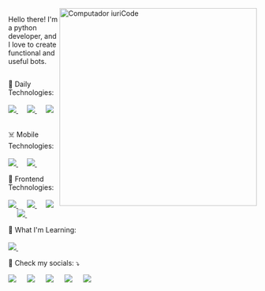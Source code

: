 <img src="https://raw.githubusercontent.com/MicaelliMedeiros/micaellimedeiros/master/image/computer-illustration.png" min-width="400px" max-width="400px" width="400px" align="right" alt="Computador iuriCode">

<p align="left"> 
 Hello there! I'm a python developer, and I love to create functional and useful bots.
</p>

##

<p align="left">
  🎃 Daily Technologies: <br/>
 <br/> 
   <a href="https://www.python.org/">
    <img alt:"Python" src="https://img.shields.io/badge/python-3670A0?style=for-the-badge&logo=python&logoColor=ffdd54"/>
  </a>
 &emsp; 
 <a href="https://www.heroku.com/">
    <img alt:"Heroku" src="https://img.shields.io/badge/heroku-%23430098.svg?style=for-the-badge&logo=heroku&logoColor=white"/>
  </a>
 &emsp;
 <a href="https://git-scm.com/">
    <img alt:"Git" src="https://img.shields.io/badge/git-%23F05033.svg?style=for-the-badge&logo=git&logoColor=white"/>
  </a>
 &emsp;
 
</p>

<p align="left">
 ☠️ Mobile Technologies: <br/>
 <br/>
 <a href="https://developer.apple.com/swift/">
    <img alt:"Swift" src="https://img.shields.io/badge/swift-F54A2A?style=for-the-badge&logo=swift&logoColor=white"/>
  </a>
 &emsp;
 <a href="https://firebase.google.com/">
    <img alt:"Firebase" src="https://img.shields.io/badge/firebase-%23039BE5.svg?style=for-the-badge&logo=firebase"/>
  </a>
 &emsp;
</p>

<p align="left">
 👻 Frontend Technologies: <br/>
 <br/>
 <a href="https://www.w3.org/html/">
    <img alt:"HTML5" src="https://img.shields.io/badge/html5-%23E34F26.svg?style=for-the-badge&logo=html5&logoColor=white"/>
  </a>
 &emsp;
 <a href="https://www.w3schools.com/css/default.asp">
    <img alt:"CSS3" src="https://img.shields.io/badge/css3-%231572B6.svg?style=for-the-badge&logo=css3&logoColor=white"/>
  </a>
 &emsp;
 <a href="https://developer.mozilla.org/en-US/docs/Web/JavaScript">
    <img alt:"JavaScript" src="https://img.shields.io/badge/javascript-%23323330.svg?style=for-the-badge&logo=javascript&logoColor=%23F7DF1E"/>
  </a>
 &emsp;
 <a href="https://sass-lang.com/">
    <img alt:"Sass" src="https://img.shields.io/badge/SASS-hotpink.svg?style=for-the-badge&logo=SASS&logoColor=white"/>
  </a>
 &emsp;
</p>

<p align="left">
  👾 What I'm Learning: <br/>
 <br/>
 <a href="https://aws.amazon.com/">
    <img alt:"AWS" src="https://img.shields.io/badge/AWS-%23FF9900.svg?style=for-the-badge&logo=amazon-aws&logoColor=white"/>
  </a>
 &emsp;

</p>

</div>
</p>

<p align="left">
  🤖 Check my socials: ⤵️
</p>

<p align="left">
  <a target="_blank" href="https://www.instagram.com/m.maachado/" alt="Instagram">
  <img src="https://img.shields.io/badge/follow-%23E4405F.svg?style=for-the-badge&logo=Instagram&logoColor=white" /></a>
 &emsp;
 <a target="_blank" href="https://twitter.com/hayashilol1" alt="Twitter">
  <img src="https://img.shields.io/badge/follow-%231DA1F2.svg?style=for-the-badge&logo=Twitter&logoColor=white" /></a>
 &emsp;
 <a target="_blank" href="https://www.youtube.com/channel/UC714t7UCE061pxQF-qvT5dA" alt="YouTube">
  <img src="https://img.shields.io/badge/subscribe-%23FF0000.svg?style=for-the-badge&logo=YouTube&logoColor=white" /></a>
 &emsp;
  <a target="_blank" href="https://www.reddit.com/r/anticodingcodingclub/" alt="Reddit">
  <img src="https://img.shields.io/badge/Reddit-FF4500?style=for-the-badge&logo=reddit&logoColor=white" /></a>
 &emsp;
 <a target="_blank" href="https://www.buymeacoffee.com/anticodingclub" alt="Buy Me A Pizza">
  <img src="https://img.shields.io/badge/Buy%20Me%20a%20Coffee-ffdd00?style=for-the-badge&logo=buy-me-a-coffee&logoColor=black" /></a>
&emsp;
</p>  

